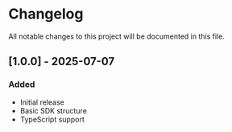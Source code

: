 # Changelog

All notable changes to this project will be documented in this file.

## [1.0.0] - 2025-07-07

### Added
- Initial release
- Basic SDK structure
- TypeScript support

<!-- Add your changes here using this format:

## [1.1.0] - YYYY-MM-DD

### Added
- New feature

### Changed
- Updated feature

### Fixed
- Bug fix

### Removed
- Deprecated feature
-->
